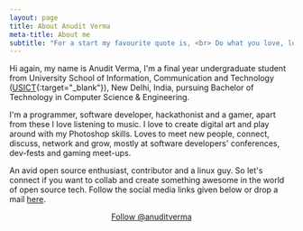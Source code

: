 ```yaml
---
layout: page
title: About Anudit Verma
meta-title: About me
subtitle: "For a start my favourite quote is, <br> Do what you love, love what you do."
---
```


Hi again, my name is Anudit Verma, I'm a final year undergraduate student from University School of Information, Communication and Technology ([USICT](http://www.ipu.ac.in/usict/){:target="_blank"}), New Delhi, India, pursuing Bachelor of Technology in Computer Science & Engineering.

I'm a programmer, software developer, hackathonist and a gamer, apart from these I love listening to music. I love to create digital art and play around with my Photoshop skills. Loves to meet new people, connect, discuss, network and grow, mostly at software developers' conferences, dev-fests and gaming meet-ups.

An avid open source enthusiast, contributor and a linux guy. So let's connect if you want to collab and create something awesome in the world of open source tech. Follow the social media links given below or drop a mail [here](mailto:contact@anudit.in).

<center>
	<a href="https://twitter.com/anuditverma" class="twitter-follow-button" data-size="large" data-show-count="false">Follow @anuditverma</a>
	<script async src="//platform.twitter.com/widgets.js" charset="utf-8"></script>
</center>
<br>
<div class="ads">
<div class="typed-js-hide">
<script type="text/javascript">
  ( function() {
    if (window.CHITIKA === undefined) { window.CHITIKA = { 'units' : [] }; };
    var unit = {"calltype":"async[2]","publisher":"anuditverma","width":728,"height":90,"sid":"Chitika Default"};
    var placement_id = window.CHITIKA.units.length;
    window.CHITIKA.units.push(unit);
    document.write('<div id="chitikaAdBlock-' + placement_id + '"></div>');
}());
</script>
<script type="text/javascript" src="//cdn.chitika.net/getads.js" async></script>
</div>
</div>